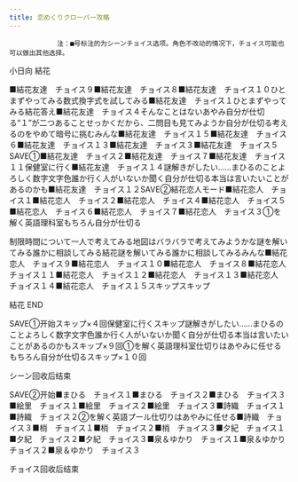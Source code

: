 ```yaml
---
title: 恋めくりクローバー攻略
---
```


                注：■号标注的为シーンチョイス选项。角色不改动的情况下，チョイス可能也可以做出其他选择。

小日向 結花

■結花友達　チョイス９■結花友達　チョイス８■結花友達　チョイス１０ひとまずやってみる数式換字式を試してみる■結花友達　チョイス１ひとまずやってみる結花答え■結花友達　チョイス４そんなことはないあやみ自分が仕切る“１”が二つあることせっかくだから、二問目も見てみようか自分が仕切る考えるのをやめて暗号に挑むみんな■結花友達　チョイス１５■結花友達　チョイス６■結花友達　チョイス１３■結花友達　チョイス３■結花友達　チョイス５SAVE①■結花友達　チョイス２■結花友達　チョイス７■結花友達　チョイス１１保健室に行く■結花友達　チョイス１４謎解きがしたい……まひるのことよろしく数字文字色誰か行く人がいないか聞く自分が仕切る本当は言いたいことがあるのかも■結花友達　チョイス１２SAVE②結花恋人モード■結花恋人　チョイス１■結花恋人　チョイス２■結花恋人　チョイス４■結花恋人　チョイス５■結花恋人　チョイス６■結花恋人　チョイス７■結花恋人　チョイス３①を解く英語理科室もちろん自分が仕切る

制限時間について一人で考えてみる地図はバラバラで考えてみようかな謎を解いてみる誰かに相談してみる結花謎を解いてみる誰かに相談してみるみんな■結花恋人　チョイス９■結花恋人　チョイス１０■結花恋人　チョイス８■結花恋人　チョイス１１■結花恋人　チョイス１２■結花恋人　チョイス１３■結花恋人　チョイス１４■結花恋人　チョイス１５スキップスキップ

結花 END

SAVE①开始スキップ×４回保健室に行くスキップ謎解きがしたい……まひるのことよろしく数字文字色誰か行く人がいないか聞く自分が仕切る本当は言いたいことがあるのかもスキップ×９回①を解く英語理科室仕切りはあやみに任せるもちろん自分が仕切るスキップ×１０回

シーン回收后结束

SAVE②开始■まひる　チョイス１■まひる　チョイス２■まひる　チョイス３■絵里　チョイス１■絵里　チョイス２■絵里　チョイス３■詩織　チョイス１■詩織　チョイス２②を解く英語プール仕切りはあやみに任せる■詩織　チョイス３■梢　チョイス１■梢　チョイス２■梢　チョイス３■夕紀　チョイス１■夕紀　チョイス２■夕紀　チョイス３■泉＆ゆかり　チョイス１■泉＆ゆかり　チョイス２■泉＆ゆかり　チョイス３

チョイス回收后结束


              
